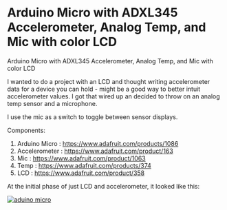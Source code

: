 Arduino Micro with ADXL345 Accelerometer, Analog Temp, and Mic with color LCD
===============================

Arduino Micro with ADXL345 Accelerometer, Analog Temp, and Mic with color LCD


I wanted to do a project with an LCD and thought writing accelerometer data for a device you can hold - might be a good way to better intuit accelerometer values.
I got that wired up an decided to throw on an analog temp sensor and a microphone.

I use the mic as a switch to toggle between sensor displays.

Components:

 1. Arduino Micro : https://www.adafruit.com/products/1086
 2. Accelerometer : https://www.adafruit.com/product/163
 3. Mic : https://www.adafruit.com/product/1063
 4. Temp : https://www.adafruit.com/products/374
 5. LCD :  https://www.adafruit.com/product/358


At the initial phase of just LCD and accelerometer, it looked like this:

[![aduino micro](http://img.youtube.com/vi/YaRuyLMvHv0/0.jpg)](http://www.youtube.com/watch?v=YaRuyLMvHv0)

